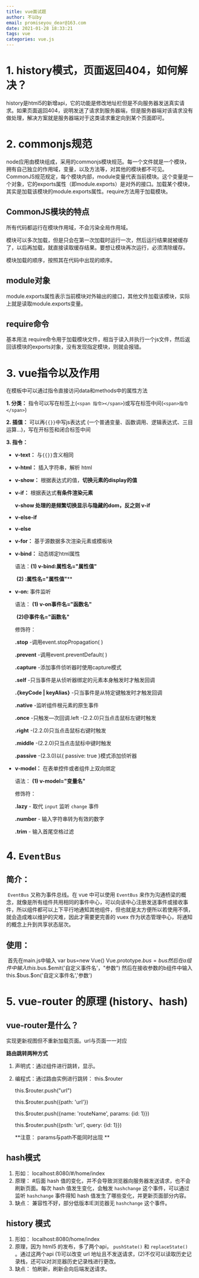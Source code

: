 ```yaml
---
title: vue面试题
author: 不以by
email: promiseyou_dear@163.com
date: 2021-01-28 18:33:21
tags: vue
categories: vue.js
---
```


# 1. history模式，页面返回404，如何解决？

history是html5的新增api，它的功能是修改地址栏但是不向服务器发送真实请求。如果页面返回404，说明发送了请求到服务器端，但是服务器端对该请求没有做处理，解决方案就是服务器端对于这类请求重定向到某个页面即可。

   

# 2. commonjs规范

  node应用由模块组成，采用的commonjs模块规范。每一个文件就是一个模块，拥有自己独立的作用域，变量，以及方法等，对其他的模块都不可见。CommonJS规范规定，每个模块内部，module变量代表当前模块。这个变量是一个对象，它的exports属性（即module.exports）是对外的接口。加载某个模块，其实是加载该模块的module.exports属性。require方法用于加载模块。

## CommonJS模块的特点

所有代码都运行在模块作用域，不会污染全局作用域。

模块可以多次加载，但是只会在第一次加载时运行一次，然后运行结果就被缓存了，以后再加载，就直接读取缓存结果。要想让模块再次运行，必须清除缓存。

模块加载的顺序，按照其在代码中出现的顺序。

## module对象

module.exports属性表示当前模块对外输出的接口，其他文件加载该模块，实际上就是读取module.exports变量。

## require命令

基本用法  require命令用于加载模块文件，相当于读入并执行一个js文件，然后返回该模块的exports对象，没有发现指定模块，则就会报错。



# 3. vue指令以及作用

在模板中可以通过指令直接访问data和methods中的属性方法

**1. 分类：** 指令可以写在标签上(`<span 指令></span>`)或写在标签中间(`<span>指令</span>`)

**2. 插值：** 可以再`{{}}`中写js表达式 (一个普通变量、函数调用、逻辑表达式、三目运算...)，写在开标签和闭合标签中间

**3. 指令：**

- **v-text：** 与`{{}}`含义相同

- **v-html：** 插入字符串，解析 html

- **v-show：** 根据表达式的值，**切换元素的display的值**

- **v-if：** 根据表达式**有条件渲染元素**

  **v-show 处理的是频繁切换显示与隐藏的dom，反之则 v-if**

- **v-else-if**

- **v-else**

- **v-for：** 基于源数据多次渲染元素或模板块

- **v-bind：** 动态绑定html属性

  语法：**(1) v-bind:属性名="属性值"**

  ​			**(2) :属性名="属性值"****

- **v-on:** 事件监听

  语法： **(1) v-on事件名="函数名"**

  ​			**(2)@事件名="函数名"**

  修饰符：

  **.stop** -调用event.stopPropagation( ) 

  **.prevent** -调用event.preventDefault( ) 

  **.capture** -添加事件侦听器时使用capture模式

  **.self** -只当事件是从侦听器绑定的元素本身触发时才触发回调

  **.{keyCode | keyAlias}** -只当事件是从特定键触发时才触发回调

  **.native** -监听组件根元素的原生事件

  **.once** -只触发—次回调.left -(2.2.0)只当点击鼠标左键时触发

  **.right** -(2.2.0)只当点击鼠标右键时触发

  **.middle** -(2.2.0)只当点击鼠标中键时触发

  **.passive** -(2.3.0)以{ passive: true }模式添加侦听器

- **v-model：** 在表单控件或者组件上双向绑定

  语法： **(1) v-model="变量名"**

  修饰符：

  **.lazy** - 取代 `input` 监听 `change` 事件

  **.number** - 输入字符串转为有效的数字

  **.trim** - 输入首尾空格过滤



# 4. `EventBus`

## 简介：

​	`EventBus` 又称为事件总线。在 vue 中可以使用 `EventBus` 来作为沟通桥梁的概念，就像是所有组件共用相同的事件中心，可以向该中心注册发送事件或接收事件，所以组件都可以上下平行地通知其他组件，但也就是太方便所以若使用不慎，就会造成难以维护的灾难，因此才需要更完善的 vuex 作为状态管理中心，将通知的概念上升到共享状态层次。

## 使用：

​	首先在main.js中输入 var bus=new Vue() Vue.prototype.$bus=bus 然后 在a组件中输入this.$bus.$emit('自定义事件名'，"参数") 然后在接收参数的b组件中输入this.$bus.$on('自定义事件名','参数')



# 5. vue-router 的原理 (history、hash)

## vue-router是什么？

实现更新视图但不重新加载页面。url与页面一一对应

**路由跳转两种方式**

1. 声明式：通过<router-link></router-link>组件进行跳转，<router-view />显示。

2. 编程式：通过路由实例进行跳转： this.$router

   this.$router.push("url")

   this.$router.push({path: 'url'})

   this.$router.push({name: 'routeName', params: {id: 1}})

   this.$router.push({psth: 'url', query: {id: 1}})

   **注意： params与path不能同时出现 **

## hash模式

1. 形如： localhost:8080/#/home/index
2. 原理： #后面 hash 值的变化，并不会导致浏览器向服务器发送请求，也不会刷新页面。每次 hash 值发生变化，会触发 `hashchange` 这个事件，可以通过监听 `hashchange` 事件得知 hash 值发生了哪些变化，并更新页面部分内容。
3. 缺点： 兼容性不好，部分低版本IE浏览器无 `hashchange` 这个事件。

## history 模式

1. 形如： localhost:8080/home/index
2. 原理，因为 html5 的发布，多了两个api， `pushState()` 和 `replaceState()` 。通过这两个api (1)可以改变 url 地址且不发送请求，(2)不仅可以读取历史记录栈，还可以对浏览器历史记录栈进行更改。
3. 缺点： 怕刷新，刷新会向后端发送请求。